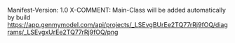 Manifest-Version: 1.0
X-COMMENT: Main-Class will be added automatically by build
https://app.genmymodel.com/api/projects/_LSEvgBUrEe2TQ77rRj9fOQ/diagrams/_LSEvgxUrEe2TQ77rRj9fOQ/png